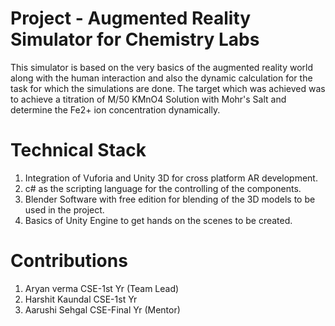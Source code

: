 # Project - Augmented Reality Simulator for Chemistry Labs
This simulator is based on the very basics of the augmented reality world along with the human interaction and also the dynamic calculation for the task
for which the simulations are done.
The target which was achieved was to achieve a titration of M/50 KMnO4 Solution with Mohr's Salt and determine the Fe2+ ion
concentration dynamically.
# Technical Stack 
1. Integration of Vuforia and Unity 3D for cross platform AR development.
2. c# as the scripting language for the controlling of the components.
3. Blender Software with free edition for blending of the 3D models to be used in the project.
4. Basics of Unity Engine to get hands on the scenes to be created.
# Contributions
1. Aryan verma CSE-1st Yr (Team Lead)
2. Harshit Kaundal CSE-1st Yr
3. Aarushi Sehgal CSE-Final Yr (Mentor)
